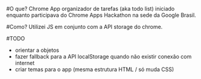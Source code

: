 #O que?
Chrome App organizador de tarefas (aka todo list) iniciado enquanto participava do Chrome Apps Hackathon na sede da Google Brasil.

#Como?
Utilizei JS em conjunto com a API storage do chrome.

#TODO
- orientar a objetos
- fazer fallback para a API localStorage quando não existir conexão com internet
- criar temas para o app (mesma estrutura HTML / só muda CSS)
